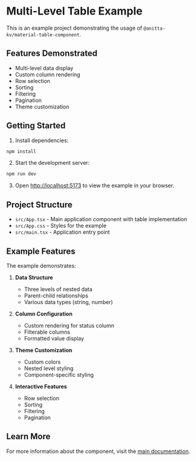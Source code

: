 # Multi-Level Table Example

This is an example project demonstrating the usage of `@anitta-kv/material-table-component`.

## Features Demonstrated

- Multi-level data display
- Custom column rendering
- Row selection
- Sorting
- Filtering
- Pagination
- Theme customization

## Getting Started

1. Install dependencies:
```bash
npm install
```

2. Start the development server:
```bash
npm run dev
```

3. Open [http://localhost:5173](http://localhost:5173) to view the example in your browser.

## Project Structure

- `src/App.tsx` - Main application component with table implementation
- `src/App.css` - Styles for the example
- `src/main.tsx` - Application entry point

## Example Features

The example demonstrates:

1. **Data Structure**
   - Three levels of nested data
   - Parent-child relationships
   - Various data types (string, number)

2. **Column Configuration**
   - Custom rendering for status column
   - Filterable columns
   - Formatted value display

3. **Theme Customization**
   - Custom colors
   - Nested level styling
   - Component-specific styling

4. **Interactive Features**
   - Row selection
   - Sorting
   - Filtering
   - Pagination

## Learn More

For more information about the component, visit the [main documentation](../../README.md).
